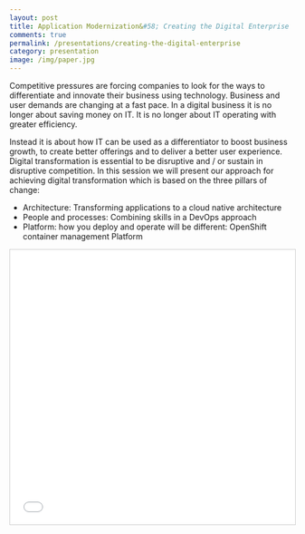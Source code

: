 ```yaml
---
layout: post
title: Application Modernization&#58; Creating the Digital Enterprise
comments: true
permalink: /presentations/creating-the-digital-enterprise
category: presentation
image: /img/paper.jpg
---
```


Competitive pressures are forcing companies to look for the ways to differentiate and innovate their business using technology. Business and user demands are changing at a fast pace. In a digital business it is no longer about saving money on IT. It is no longer about IT operating with greater efficiency.

Instead it is about how IT can be used as a differentiator to boost business growth, to create better offerings and to deliver a better user experience. Digital transformation is essential to be disruptive and / or sustain in disruptive competition. In this session we will present our approach for achieving digital transformation which is based on the three pillars of change:

- Architecture: Transforming applications to a cloud native architecture
- People and processes: Combining skills in a DevOps approach
- Platform: how you deploy and operate will be different: OpenShift container management Platform

<iframe class="centerembed" src="//www.slideshare.net/slideshow/embed_code/key/rQJ9RgAwcP4udz" width="595" height="485" frameborder="0" marginwidth="0" marginheight="0" scrolling="no" style="border:1px solid #CCC; border-width:1px; margin-bottom:5px; max-width: 100%;" allowfullscreen> </iframe>
